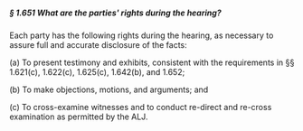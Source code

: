 ##### § 1.651 What are the parties' rights during the hearing? #####

Each party has the following rights during the hearing, as necessary to assure full and accurate disclosure of the facts:

(a) To present testimony and exhibits, consistent with the requirements in §§ 1.621(c), 1.622(c), 1.625(c), 1.642(b), and 1.652;

(b) To make objections, motions, and arguments; and

(c) To cross-examine witnesses and to conduct re-direct and re-cross examination as permitted by the ALJ.